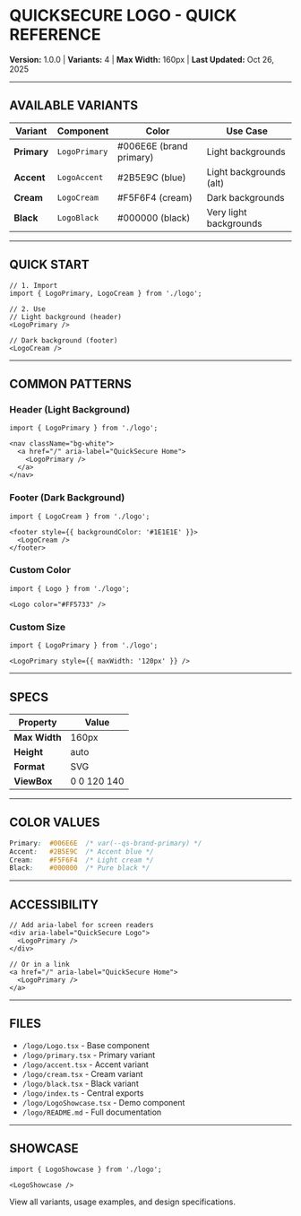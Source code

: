 # QUICKSECURE LOGO - QUICK REFERENCE

**Version:** 1.0.0 | **Variants:** 4 | **Max Width:** 160px | **Last Updated:** Oct 26, 2025

---

## AVAILABLE VARIANTS

| Variant | Component | Color | Use Case |
|---------|-----------|-------|----------|
| **Primary** | `LogoPrimary` | #006E6E (brand primary) | Light backgrounds |
| **Accent** | `LogoAccent` | #2B5E9C (blue) | Light backgrounds (alt) |
| **Cream** | `LogoCream` | #F5F6F4 (cream) | Dark backgrounds |
| **Black** | `LogoBlack` | #000000 (black) | Very light backgrounds |

---

## QUICK START

```tsx
// 1. Import
import { LogoPrimary, LogoCream } from './logo';

// 2. Use
// Light background (header)
<LogoPrimary />

// Dark background (footer)
<LogoCream />
```

---

## COMMON PATTERNS

### Header (Light Background)

```tsx
import { LogoPrimary } from './logo';

<nav className="bg-white">
  <a href="/" aria-label="QuickSecure Home">
    <LogoPrimary />
  </a>
</nav>
```

### Footer (Dark Background)

```tsx
import { LogoCream } from './logo';

<footer style={{ backgroundColor: '#1E1E1E' }}>
  <LogoCream />
</footer>
```

### Custom Color

```tsx
import { Logo } from './logo';

<Logo color="#FF5733" />
```

### Custom Size

```tsx
import { LogoPrimary } from './logo';

<LogoPrimary style={{ maxWidth: '120px' }} />
```

---

## SPECS

| Property | Value |
|----------|-------|
| **Max Width** | 160px |
| **Height** | auto |
| **Format** | SVG |
| **ViewBox** | 0 0 120 140 |

---

## COLOR VALUES

```css
Primary:  #006E6E  /* var(--qs-brand-primary) */
Accent:   #2B5E9C  /* Accent blue */
Cream:    #F5F6F4  /* Light cream */
Black:    #000000  /* Pure black */
```

---

## ACCESSIBILITY

```tsx
// Add aria-label for screen readers
<div aria-label="QuickSecure Logo">
  <LogoPrimary />
</div>

// Or in a link
<a href="/" aria-label="QuickSecure Home">
  <LogoPrimary />
</a>
```

---

## FILES

- `/logo/Logo.tsx` - Base component
- `/logo/primary.tsx` - Primary variant
- `/logo/accent.tsx` - Accent variant
- `/logo/cream.tsx` - Cream variant
- `/logo/black.tsx` - Black variant
- `/logo/index.ts` - Central exports
- `/logo/LogoShowcase.tsx` - Demo component
- `/logo/README.md` - Full documentation

---

## SHOWCASE

```tsx
import { LogoShowcase } from './logo';

<LogoShowcase />
```

View all variants, usage examples, and design specifications.
